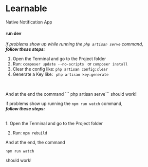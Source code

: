# Learnable
Native Notification App

#### run dev
_if problems show up while running the ``` php artisan serve ``` command,_<br />**_follow these steps:_**
<br/>
1. Open the Terminal and go to the Project folder
2. Run: ```composer update --no-scripts ``` or ```composer install ```
3. Clear the config like:  ``` php artisan config:clear ```
4. Generate a Key like: ``` php artisan key:generate```
<br/>
<br/>
And at the end the command 
``` php artisan serve``` 
should work!

<br/>

if problems show up running the ``` npm run watch ``` command, <br />**_follow these steps:_**

<br/>
1. Open the Terminal and go to the Project folder

2. Run: ``` npm rebuild ```

And at the end, the command 


``` npm run watch ``` 


should work!
